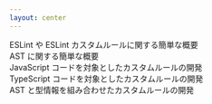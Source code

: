 ```yaml
---
layout: center
---
```



<structure-point number="1" title="ESLint とは" disabled>
  <span>ESLint や ESLint カスタムルールに関する簡単な概要</span>
</structure-point>

<br />

<structure-point number="2" title="AST とは" disabled>
  <span>AST に関する簡単な概要</span>
</structure-point>

<br />

<structure-point number="3" title="ESLint を使用したカスタムルールの開発" disabled>
  <span>JavaScript コードを対象としたカスタムルールの開発</span>
</structure-point>

<br />

<structure-point  number="4" title="typescript-eslint を使用したカスタムルールの開発" disabled>
  <span>TypeScript コードを対象としたカスタムルールの開発</span>
</structure-point>

<br />

<structure-point  number="5" title="型情報 を使用したカスタムルールの開発">
  <span>AST と型情報を組み合わせたカスタムルールの開発</span>
</structure-point>

<!-- 
ここまでは、JavaScript や TypeScript の AST を利用し、カスタムルールを開発してきました。  
ここからは、AST と型情報を使用したカスタムルールの開発についてお話しします。

この型情報を使用したLintルールを開発するにあたって、まず、型情報Lintルールとは何か、といったところについて触れていきます
-->